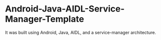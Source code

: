 # Android-Java-AIDL-Service-Manager-Template
It was built using Android, Java, AIDL, and a service-manager architecture.
